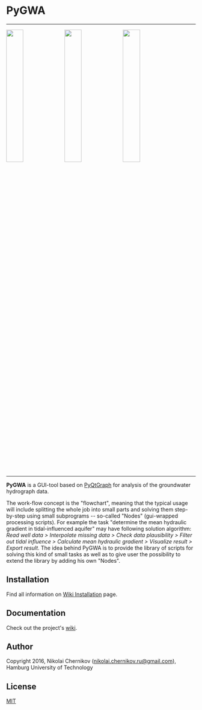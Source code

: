 # PyGWA
---
<img src="https://cloud.githubusercontent.com/assets/14345411/12567590/3eb00da2-c3c0-11e5-8c1b-25a1393ca5bc.png" width="30%"></img> <img src="https://cloud.githubusercontent.com/assets/14345411/12567591/3ecd124e-c3c0-11e5-9a2e-13f1707bc8f9.png" width="30%"></img> <img src="https://cloud.githubusercontent.com/assets/14345411/12567593/3ed3fabe-c3c0-11e5-9fbb-3b8985f4eae0.png" width="30%"></img>

---

**PyGWA** is a GUI-tool based on [PyQtGraph][pyqtgraph] for analysis of the groundwater hydrograph data.

The work-flow concept is the "flowchart", meaning that the typical usage will include splitting the whole job into small parts and solving them step-by-step using small subprograms -- so-called "Nodes" (gui-wrapped processing scripts). For example the task "determine the mean hydraulic gradient in tidal-influenced aquifer" may have following solution algorithm: *Read well data > Interpolate missing data > Check data plausibility > Filter out tidal influence > Calculate mean hydraulic gradient > Visualize result > Export result*. The idea behind PyGWA is to provide the library of scripts for solving this kind of small tasks as well as to give user the possibility to extend the library by adding his own "Nodes".

## Installation
Find all information on [Wiki Installation][wiki_inst] page.


## Documentation
Check out the project's [wiki][wiki].

## Author
Copyright 2016, Nikolai Chernikov ([nikolai.chernikov.ru@gmail.com][my_mail]), Hamburg University of Technology

## License
[MIT](https://opensource.org/licenses/MIT)



[my_mail]: <mailto:nikolai.chernikov.ru@gmail.com>
[pygwa_source]: <https://github.com/cdd1969/pygwa/tree/master>
[python2]: <https://www.python.org/downloads/>
[qt5]: <http://www.qt.io/download/>
[pyqt5]: <https://riverbankcomputing.com/software/pyqt/download5>
[pandas]: <http://pandas.pydata.org/>
[mpl]: <http://matplotlib.org/>
[openpyxl]: <https://openpyxl.readthedocs.org/en/default/changes.html#id181>
[xlwt]: <https://pypi.python.org/pypi/xlwt>
[pyqtgraph]: <http://www.pyqtgraph.org/>


[wiki]: <https://github.com/cdd1969/pygwa/wiki>
[wiki_inst]: <https://github.com/cdd1969/pygwa/wiki/Install-Dependencies>